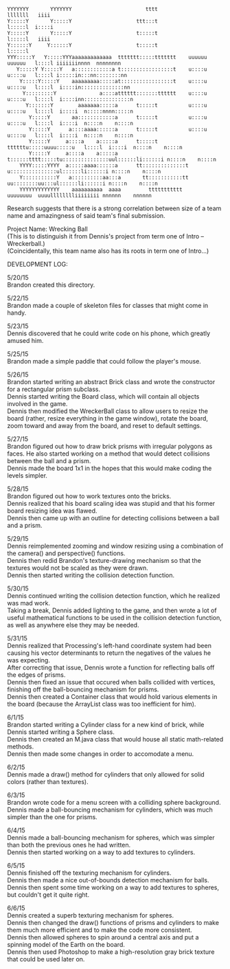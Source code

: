```
YYYYYYY       YYYYYYY                        tttt                            lllllll   iiii                   
Y:::::Y       Y:::::Y                     ttt:::t                            l:::::l  i::::i                  
Y:::::Y       Y:::::Y                     t:::::t                            l:::::l   iiii                   
Y::::::Y     Y::::::Y                     t:::::t                            l:::::l                          
YYY:::::Y   Y:::::YYYaaaaaaaaaaaaa  ttttttt:::::ttttttt    uuuuuu    uuuuuu   l::::l iiiiiiinnnn  nnnnnnnn    
   Y:::::Y Y:::::Y   a::::::::::::a t:::::::::::::::::t    u::::u    u::::u   l::::l i:::::in:::nn::::::::nn  
    Y:::::Y:::::Y    aaaaaaaaa:::::at:::::::::::::::::t    u::::u    u::::u   l::::l  i::::in::::::::::::::nn 
     Y:::::::::Y              a::::atttttt:::::::tttttt    u::::u    u::::u   l::::l  i::::inn:::::::::::::::n
      Y:::::::Y        aaaaaaa:::::a      t:::::t          u::::u    u::::u   l::::l  i::::i  n:::::nnnn:::::n
       Y:::::Y       aa::::::::::::a      t:::::t          u::::u    u::::u   l::::l  i::::i  n::::n    n::::n
       Y:::::Y      a::::aaaa::::::a      t:::::t          u::::u    u::::u   l::::l  i::::i  n::::n    n::::n
       Y:::::Y     a::::a    a:::::a      t:::::t    ttttttu:::::uuuu:::::u   l::::l  i::::i  n::::n    n::::n
       Y:::::Y     a::::a    a:::::a      t::::::tttt:::::tu:::::::::::::::uul::::::li::::::i n::::n    n::::n
    YYYY:::::YYYY  a:::::aaaa::::::a      tt::::::::::::::t u:::::::::::::::ul::::::li::::::i n::::n    n::::n
    Y:::::::::::Y   a::::::::::aa:::a       tt:::::::::::tt  uu::::::::uu:::ul::::::li::::::i n::::n    n::::n
    YYYYYYYYYYYYY    aaaaaaaaaa  aaaa         ttttttttttt      uuuuuuuu  uuuulllllllliiiiiiii nnnnnn    nnnnnn
```

Research suggests that there is a strong correlation between size of a team name and amazingness of said team's
final submission.

Project Name: Wrecking Ball<br />
(This is to distinguish it from Dennis's project from term one of Intro – Wreckerball.)<br />
(Coincidentally, this team name also has its roots in term one of Intro...)<br />


DEVELOPMENT LOG:<br />

5/20/15<br />
Brandon created this directory.

5/22/15<br />
Brandon made a couple of skeleton files for classes that might come in handy.

5/23/15<br />
Dennis discovered that he could write code on his phone, which greatly amused him.

5/25/15<br />
Brandon made a simple paddle that could follow the player's mouse.

5/26/15<br />
Brandon started writing an abstract Brick class and wrote the constructor for a rectangular prism subclass.<br />
Dennis started writing the Board class, which will contain all objects involved in the game.<br />
Dennis then modified the WreckerBall class to allow users to resize the board (rather, resize everything in
the game window), rotate the board, zoom toward and away from the board, and reset to default settings.

5/27/15<br />
Brandon figured out how to draw brick prisms with irregular polygons as faces. He also started working on a method that would detect collisions between the ball and a prism. <br />
Dennis made the board 1x1 in the hopes that this would make coding the levels simpler.

5/28/15<br />
Brandon figured out how to work textures onto the bricks. <br />
Dennis realized that his board scaling idea was stupid and that his former board resizing idea was flawed.<br />
Dennis then came up with an outline for detecting collisions between a ball and a prism.

5/29/15<br />
Dennis reimplemented zooming and window resizing using a combination of the camera() and perspective() functions.<br />
Dennis then redid Brandon's texture-drawing mechanism so that the textures would not be scaled as they were drawn.<br />
Dennis then started writing the collision detection function.

5/30/15<br />
Dennis continued writing the collision detection function, which he realized was mad work.<br />
Taking a break, Dennis added lighting to the game, and then wrote a lot of useful mathematical functions to be used in the collision detection function, as well as anywhere else they may be needed.<br />

5/31/15<br />
Dennis realized that Processing's left-hand coordinate system had been causing his vector determinants to return the negatives of the values he was expecting.<br />
After correcting that issue, Dennis wrote a function for reflecting balls off the edges of prisms.<br />
Dennis then fixed an issue that occured when balls collided with vertices, finishing off the ball-bouncing mechanism for prisms.<br />
Dennis then created a Container class that would hold various elements in the board (because the ArrayList class was too inefficient for him).

6/1/15<br />
Brandon started writing a Cylinder class for a new kind of brick, while Dennis started writing a Sphere class.<br />
Dennis then created an M.java class that would house all static math-related methods.<br />
Dennis then made some changes in order to accomodate a menu.<br />

6/2/15<br />
Dennis made a draw() method for cylinders that only allowed for solid colors (rather than textures).

6/3/15<br />
Brandon wrote code for a menu screen with a colliding sphere background.<br />
Dennis made a ball-bouncing mechanism for cylinders, which was much simpler than the one for prisms.

6/4/15<br />
Dennis made a ball-bouncing mechanism for spheres, which was simpler than both the previous ones he had written.<br />
Dennis then started working on a way to add textures to cylinders.

6/5/15<br />
Dennis finished off the texturing mechanism for cylinders.<br />
Dennis then made a nice out-of-bounds detection mechanism for balls.<br />
Dennis then spent some time working on a way to add textures to spheres, but couldn't get it quite right.

6/6/15<br />
Dennis created a superb texturing mechanism for spheres.<br />
Dennis then changed the draw() functions of prisms and cylinders to make them much more efficient and to make the code more consistent.<br />
Dennis then allowed spheres to spin around a central axis and put a spinning model of the Earth on the board.<br />
Dennis then used Photoshop to make a high-resolution gray brick texture that could be used later on.
